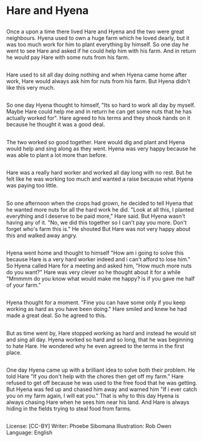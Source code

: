# Hare and Hyena

##
Once a upon a time there lived Hare and Hyena and
the two were great neighbours.
Hyena used to own a huge farm which he loved
dearly, but it was too much work for him to plant
everything by himself.
So one day he went to see Hare and asked if he
could help him with his farm. And in return he would
pay Hare with some nuts from his farm.

##
Hare used to sit all day doing
nothing and when Hyena came
home after work, Hare would
always ask him for nuts from his
farm.
But Hyena didn't like this very
much.

##
So one day Hyena thought to
himself, "Its so hard to work all day
by myself. Maybe Hare could help
me and in return he can get some
nuts that he has actually worked
for".
Hare agreed to his terms and they
shook hands on it because he
thought it was a good deal.

##
The two worked so good together.
Hare would dig and plant and
Hyena would help and sing along as
they went.
Hyena was very happy because he
was able to plant a lot more than
before.

##
Hare was a really hard worker and
worked all day long with no rest.
But he felt like he was working too
much and wanted a raise because
what Hyena was paying too little.

##
So one afternoon when the crops
had grown, he decided to tell Hyena
that he wanted more nuts for all the
hard work he did.
"Look at all this, I planted
everything and I deserve to be paid
more," Hare said.
But Hyena wasn't having any of it.
"No, we did this together so I can't
pay you more. Don't forget who's
farm this is." He shouted
But Hare was not very happy about
this and walked away angry.

##
Hyena went home and thought to
himself "How am i going to solve
this because Hare is a very hard
worker indeed and i can't afford to
lose him."
So Hyena called Hare for a meeting
and asked him, "How much more
nuts do you want?"
Hare was very clever so he thought
about it for a while "Mmmmm do
you know what would make me
happy? is if you gave me half of
your farm."

##
Hyena thought for a moment. "Fine
you can have some only if you keep
working as hard as you have been
doing."
Hare smiled and knew he had made
a great deal. So he agreed to this.

##
But as time went by, Hare stopped
working as hard and instead he
would sit and sing all day.
Hyena worked so hard and so long,
that he was beginning to hate Hare.
He wondered why he even agreed
to the terms in the first place.

##
One day Hyena came up with a
brilliant idea to solve both their
problem.
He told Hare "If you don't help with
the chores then get off my farm."
Hare refused to get off because he
was used to the free food that he
was getting.
But Hyena was fed up and chased
him away and warned him "If i ever
catch you on my farm again, I will
eat you."
That is why to this day Hyena is
always chasing Hare when he sees
him near his land. And Hare is
always hiding in the fields trying to
steal food from farms.

##
License: [CC-BY]
Writer: Phoebe Sibomana
Illustration: Rob Owen
Language: English
